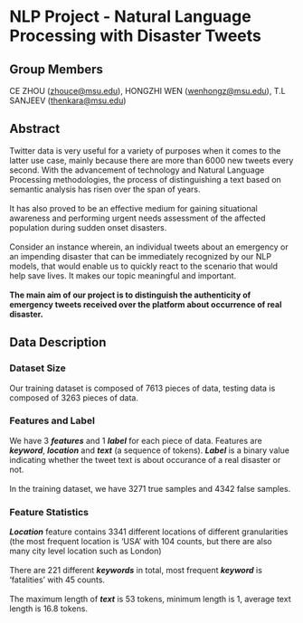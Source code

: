 # NLP Project - Natural Language Processing with Disaster Tweets
## Group Members
CE ZHOU (zhouce@msu.edu), HONGZHI WEN (wenhongz@msu.edu), T.L SANJEEV (thenkara@msu.edu)

## Abstract
Twitter data is very useful for a variety of purposes when it comes to the latter use case, mainly because there are more than 6000 new tweets every second. With the advancement of technology and Natural Language Processing methodologies, the process of distinguishing a text based on semantic analysis has risen over the span of years. <br/> <br/> 
It has also proved to be an effective medium for gaining situational awareness and performing urgent needs assessment of the affected population during sudden onset disasters. <br/> <br/> 
Consider an instance wherein, an individual tweets about an emergency or an impending disaster that can be immediately recognized by our NLP models, that would enable us to quickly react to the scenario that would help save lives. It makes our topic meaningful and important. <br/> <br/> 
__The main aim of our project is to distinguish the authenticity of emergency tweets received over the platform about occurrence of real disaster.__

## Data Description
### Dataset Size
Our training dataset is composed of 7613 pieces of data, testing data is composed of 3263 pieces of data. 

### Features and Label
We have 3 ***features*** and 1 ***label*** for each piece of data. Features are ***keyword***, ***location*** and ***text*** (a sequence of tokens). ***Label*** is a binary value indicating whether the tweet text is about occurance of a real disaster or not.<br/> <br/> 
In the training dataset, we have 3271 true samples and 4342 false samples.

### Feature Statistics
***Location*** feature contains 3341 different locations of different granularities (the most frequent location is ‘USA’ with 104 counts, but there are also many city level location such as London) <br/> <br/> 
There are 221 different ***keywords*** in total, most frequent ***keyword*** is ‘fatalities’ with 45 counts. <br/> <br/> 
The maximum length of ***text*** is 53 tokens, minimum length is 1, average text length is 16.8 tokens. <br/> <br/> 
